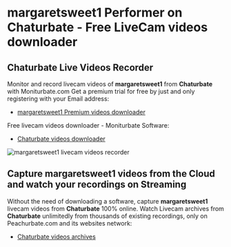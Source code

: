 # margaretsweet1 Performer on Chaturbate - Free LiveCam videos downloader

## Chaturbate Live Videos Recorder

Monitor and record livecam videos of **margaretsweet1** from **Chaturbate** with Moniturbate.com
Get a premium trial for free by just and only registering with your Email address:
* [margaretsweet1 Premium videos downloader](https://moniturbate.com/request-demo-licence-key.html)

Free livecam videos downloader - Moniturbate Software:
* [Chaturbate videos downloader](https://moniturbate.com/moniturbate-download-software.html)

![margaretsweet1 livecam videos recorder](https://peachurnet.com/templates/moniturbate-software.png)


## Capture margaretsweet1 videos from the Cloud and watch your recordings on Streaming

Without the need of downloading a software, capture **margaretsweet1** livecam videos from **Chaturbate** 100% online.
Watch Livecam archives from **Chaturbate** unlimitedly from thousands of existing recordings, only on Peachurbate.com and its websites network:
* [Chaturbate videos archives](https://peachurnet.com/)